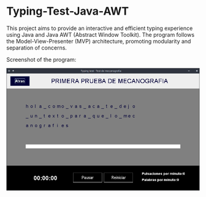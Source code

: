 # Typing-Test-Java-AWT
This project aims to provide an interactive and efficient typing experience using Java and Java AWT (Abstract Window Toolkit). The program follows the Model-View-Presenter (MVP) architecture, promoting modularity and separation of concerns.

Screenshot of the program:

![Screenshot of the program](.screenshots/1.png)